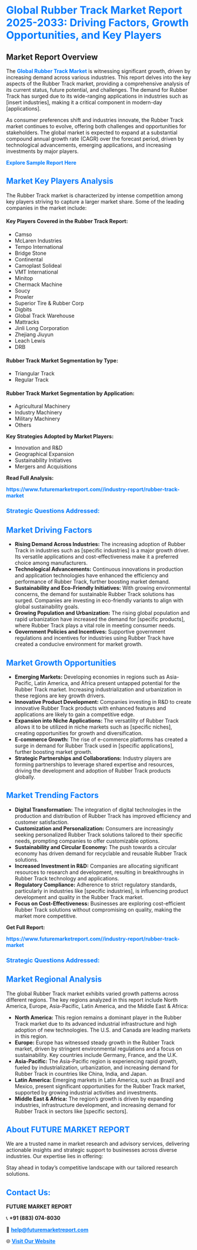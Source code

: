 <h1 style="color: #007BFF;">Global Rubber Track Market Report 2025-2033: Driving Factors, Growth Opportunities, and Key Players</h1>

<section id="overview">
<h2>Market Report Overview</h2>
<p>The <a href="https://www.futuremarketreport.com//industry-report/rubber-track-market" style="color: #007BFF; text-decoration: none;"><strong>Global Rubber Track Market</strong></a> is witnessing significant growth, driven by increasing demand across various industries. This report delves into the key aspects of the Rubber Track market, providing a comprehensive analysis of its current status, future potential, and challenges. The demand for Rubber Track has surged due to its wide-ranging applications in industries such as [insert industries], making it a critical component in modern-day [applications].</p>
<p>As consumer preferences shift and industries innovate, the Rubber Track market continues to evolve, offering both challenges and opportunities for stakeholders. The global market is expected to expand at a substantial compound annual growth rate (CAGR) over the forecast period, driven by technological advancements, emerging applications, and increasing investments by major players.</p>
</section>

<section id="overview">
<p><a href="https://www.futuremarketreport.com//request-sample/reportId=86172" style="color: #007BFF; text-decoration: none;"><strong>Explore Sample Report Here</strong></a></p>
</section>

<section id="key-players">
<h2 style="color: #007BFF;">Market Key Players Analysis</h2>
<p>The Rubber Track market is characterized by intense competition among key players striving to capture a larger market share. Some of the leading companies in the market include:</p>
<h4>Key Players Covered in the Rubber Track Report:</h4>
<ul><li>Camso</li><li>McLaren Industries</li><li>Tempo International</li><li>Bridge Stone</li><li>Continental</li><li>Camoplast Solideal</li><li>VMT International</li><li>Minitop</li><li>Chermack Machine</li><li>Soucy</li><li>Prowler</li><li>Superior Tire &amp; Rubber Corp</li><li>Digbits</li><li>Global Track Warehouse</li><li>Mattracks</li><li>Jinli Long Corporation</li><li>Zhejiang Jiuyun</li><li>Leach Lewis</li><li>DRB</li></ul>
<h4>Rubber Track Market Segmentation by Type:</h4>
<ul><li>Triangular Track</li><li>Regular Track</li></ul>

<h4>Rubber Track Market Segmentation by Application:</h4>
<ul><li>Agricultural Machinery</li><li>Industry Machinery</li><li>Military Machinery</li><li>Others</li></ul>
<p><strong>Key Strategies Adopted by Market Players:</strong></p>
<ul>
<li>Innovation and R&D</li>
<li>Geographical Expansion</li>
<li>Sustainability Initiatives</li>
<li>Mergers and Acquisitions</li>
</ul>
</section>

<section>
<p><strong>Read Full Analysis: </strong></p><a href="https://www.futuremarketreport.com//industry-report/rubber-track-market" style="color: #007BFF; text-decoration: none;"><strong>https://www.futuremarketreport.com//industry-report/rubber-track-market</strong></a>
<h3 style="color: #007BFF;">Strategic Questions Addressed:</h3>
</section>

<section id="driving-factors">
<h2 style="color: #007BFF;">Market Driving Factors</h2>
<ul>
<li><strong>Rising Demand Across Industries:</strong> The increasing adoption of Rubber Track in industries such as [specific industries] is a major growth driver. Its versatile applications and cost-effectiveness make it a preferred choice among manufacturers.</li>
<li><strong>Technological Advancements:</strong> Continuous innovations in production and application technologies have enhanced the efficiency and performance of Rubber Track, further boosting market demand.</li>
<li><strong>Sustainability and Eco-Friendly Initiatives:</strong> With growing environmental concerns, the demand for sustainable Rubber Track solutions has surged. Companies are investing in eco-friendly variants to align with global sustainability goals.</li>
<li><strong>Growing Population and Urbanization:</strong> The rising global population and rapid urbanization have increased the demand for [specific products], where Rubber Track plays a vital role in meeting consumer needs.</li>
<li><strong>Government Policies and Incentives:</strong> Supportive government regulations and incentives for industries using Rubber Track have created a conducive environment for market growth.</li>
</ul>
</section>

<section id="growth-opportunities">
<h2 style="color: #007BFF;">Market Growth Opportunities</h2>
<ul>
<li><strong>Emerging Markets:</strong> Developing economies in regions such as Asia-Pacific, Latin America, and Africa present untapped potential for the Rubber Track market. Increasing industrialization and urbanization in these regions are key growth drivers.</li>
<li><strong>Innovative Product Development:</strong> Companies investing in R&D to create innovative Rubber Track products with enhanced features and applications are likely to gain a competitive edge.</li>
<li><strong>Expansion into Niche Applications:</strong> The versatility of Rubber Track allows it to be utilized in niche markets such as [specific niches], creating opportunities for growth and diversification.</li>
<li><strong>E-commerce Growth:</strong> The rise of e-commerce platforms has created a surge in demand for Rubber Track used in [specific applications], further boosting market growth.</li>
<li><strong>Strategic Partnerships and Collaborations:</strong> Industry players are forming partnerships to leverage shared expertise and resources, driving the development and adoption of Rubber Track products globally.</li>
</ul>
</section>

<section id="trending-factors">
<h2 style="color: #007BFF;">Market Trending Factors</h2>
<ul>
<li><strong>Digital Transformation:</strong> The integration of digital technologies in the production and distribution of Rubber Track has improved efficiency and customer satisfaction.</li>
<li><strong>Customization and Personalization:</strong> Consumers are increasingly seeking personalized Rubber Track solutions tailored to their specific needs, prompting companies to offer customizable options.</li>
<li><strong>Sustainability and Circular Economy:</strong> The push towards a circular economy has driven demand for recyclable and reusable Rubber Track solutions.</li>
<li><strong>Increased Investment in R&D:</strong> Companies are allocating significant resources to research and development, resulting in breakthroughs in Rubber Track technology and applications.</li>
<li><strong>Regulatory Compliance:</strong> Adherence to strict regulatory standards, particularly in industries like [specific industries], is influencing product development and quality in the Rubber Track market.</li>
<li><strong>Focus on Cost-Effectiveness:</strong> Businesses are exploring cost-efficient Rubber Track solutions without compromising on quality, making the market more competitive.</li>
</ul>
</section>

<section>
<p><strong>Get Full Report: </strong></p><a href="https://www.futuremarketreport.com//industry-report/rubber-track-market" style="color: #007BFF; text-decoration: none;"><strong>https://www.futuremarketreport.com//industry-report/rubber-track-market</strong></a>
<h3 style="color: #007BFF;">Strategic Questions Addressed:</h3>
</section>


<section id="regional-analysis">
<h2 style="color: #007BFF;">Market Regional Analysis</h2>
<p>The global Rubber Track market exhibits varied growth patterns across different regions. The key regions analyzed in this report include North America, Europe, Asia-Pacific, Latin America, and the Middle East & Africa:</p>
<ul>
<li><strong>North America:</strong> This region remains a dominant player in the Rubber Track market due to its advanced industrial infrastructure and high adoption of new technologies. The U.S. and Canada are leading markets in this region.</li>
<li><strong>Europe:</strong> Europe has witnessed steady growth in the Rubber Track market, driven by stringent environmental regulations and a focus on sustainability. Key countries include Germany, France, and the U.K.</li>
<li><strong>Asia-Pacific:</strong> The Asia-Pacific region is experiencing rapid growth, fueled by industrialization, urbanization, and increasing demand for Rubber Track in countries like China, India, and Japan.</li>
<li><strong>Latin America:</strong> Emerging markets in Latin America, such as Brazil and Mexico, present significant opportunities for the Rubber Track market, supported by growing industrial activities and investments.</li>
<li><strong>Middle East & Africa:</strong> The region’s growth is driven by expanding industries, infrastructure development, and increasing demand for Rubber Track in sectors like [specific sectors].</li>
</ul>
</section>

<footer>
<h2 style="color: #007BFF;">About FUTURE MARKET REPORT</h2>
<p>We are a trusted name in market research and advisory services, delivering actionable insights and strategic support to businesses across diverse industries. Our expertise lies in offering:</p>

<p>Stay ahead in today’s competitive landscape with our tailored research solutions.</p>

<h2 style="color: #007BFF;">Contact Us:</h2>
<p><strong>FUTURE MARKET REPORT</strong></p>
<p>📞 <strong>+91 (883) 074-8030</strong></p>
<p>📧 <strong><a href="mailto:help@futuremarketreport.com" style="color: #007BFF;">help@futuremarketreport.com</a></strong></p>
<p>🌐 <strong><a href="https://www.futuremarketreport.com/" style="color: #007BFF;">Visit Our Website</a></strong></p>
</footer>